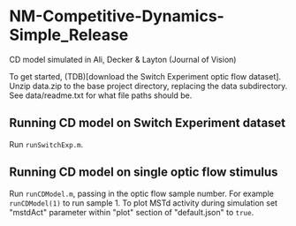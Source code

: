 # NM-Competitive-Dynamics-Simple_Release
CD model simulated in Ali, Decker &amp; Layton (Journal of Vision)

To get started, (TDB)[download the Switch Experiment optic flow dataset]. Unzip data.zip to the base project directory, replacing the data subdirectory. See data/readme.txt for what file paths should be.

## Running CD model on Switch Experiment dataset

Run `runSwitchExp.m`.

## Running CD model on single optic flow stimulus

Run `runCDModel.m`, passing in the optic flow sample number. For example `runCDModel(1)` to run sample 1. To plot MSTd activity during simulation set "mstdAct" parameter within "plot" section of "default.json" to `true`.

